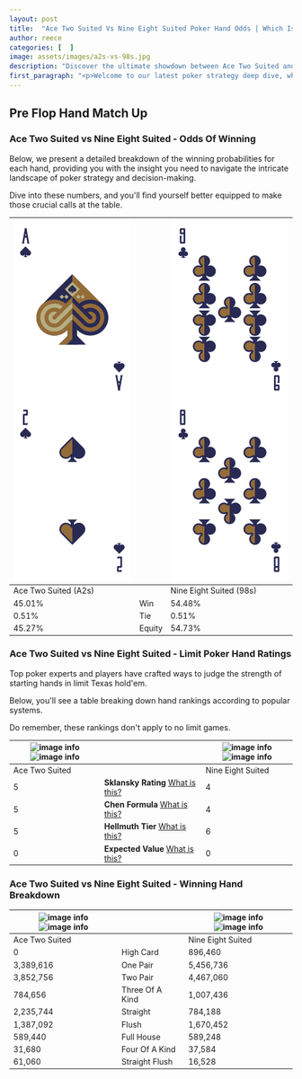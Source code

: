 ```yaml
---
layout: post
title:  "Ace Two Suited Vs Nine Eight Suited Poker Hand Odds | Which Is The Better Hand In Poker? A Complete Guide"
author: reece
categories: [  ]
image: assets/images/a2s-vs-98s.jpg
description: "Discover the ultimate showdown between Ace Two Suited and Nine Eight Suited in poker! Uncover the odds, strategies, and scenarios where one hand triumphs over the other. Get ready to up your poker game with this thrilling analysis."
first_paragraph: "<p>Welcome to our latest poker strategy deep dive, where we're pitting two distinct hands against each other in a high-stakes showdown: Ace Two Suited vs Nine Eight Suited.</p><p>In the dynamic world of poker, every decision counts, and knowing which hand holds the upper hand is key to your success at the table.</p><p>In this article, we'll dissect these two hands, explore the scenarios where one dominates the other, and equip you with the knowledge to make strategic choices that can tip the odds in your favor.</p><p>Get ready to unravel the intriguing dynamics of these poker hands and elevate your game to new heights.</p>"
---
```




[comment]: # (sp0)

## Pre Flop Hand Match Up

<div class="table hand-ratings" markdown="1"> 



### Ace Two Suited vs Nine Eight Suited - Odds Of Winning

Below, we present a detailed breakdown of the winning probabilities for each hand, providing you with the insight you need to navigate the intricate landscape of poker strategy and decision-making. 

Dive into these numbers, and you'll find yourself better equipped to make those crucial calls at the table.


    
| ![image info](assets/images/hand1/a.png) ![image info](assets/images/hand1/2.png) |  | ![image info](assets/images/hand2/9.png) ![image info](assets/images/hand2/8.png) |
| -------- | -------- | -------- |
| Ace Two Suited (A2s) |  | Nine Eight Suited (98s) |
| 45.01% | Win | 54.48% |
| 0.51% | Tie | 0.51% |
| 45.27% | Equity | 54.73% |




[comment]: # (sp1)



### Ace Two Suited vs Nine Eight Suited - Limit Poker Hand Ratings

Top poker experts and players have crafted ways to judge the strength of starting hands in limit Texas hold'em. 

Below, you'll see a table breaking down hand rankings according to popular systems. 

Do remember, these rankings don't apply to no limit games.


    
| ![image info](https://www.riverpairs.com/assets/images/hand1/a.png) ![image info](https://www.riverpairs.com/assets/images/hand1/2.png) |  | ![image info](https://www.riverpairs.com/assets/images/hand2/9.png) ![image info](https://www.riverpairs.com/assets/images/hand2/8.png) |
| -------- | -------- | -------- |
| Ace Two Suited |  | Nine Eight Suited |
| 5 | **Sklansky Rating** [What is this?](/sklansky-rating-explained) | 4 |
| 5 | **Chen Formula** [What is this?](/chen-formula-explained) | 4 |
| 5 | **Hellmuth Tier** [What is this?](/Hellmuth-tier-explained) | 6 |
| 0 | **Expected Value** [What is this?](/expected-value-explained) | 0 |




[comment]: # (sp2)



### Ace Two Suited vs Nine Eight Suited - Winning Hand Breakdown


    
| ![image info](https://www.riverpairs.com/assets/images/hand1/a.png) ![image info](https://www.riverpairs.com/assets/images/hand1/2.png) |  | ![image info](https://www.riverpairs.com/assets/images/hand2/9.png) ![image info](https://www.riverpairs.com/assets/images/hand2/8.png) |
| -------- | -------- | -------- |
| Ace Two Suited |  | Nine Eight Suited |
| 0 | High Card | 896,460 |
| 3,389,616 | One Pair | 5,456,736 |
| 3,852,756 | Two Pair | 4,467,060 |
| 784,656 | Three Of A Kind | 1,007,436 |
| 2,235,744 | Straight | 784,188 |
| 1,387,092 | Flush | 1,670,452 |
| 589,440 | Full House | 589,248 |
| 31,680 | Four Of A Kind | 37,584 |
| 61,060 | Straight Flush | 16,528 |




[comment]: # (sp3)



</div>

[comment]: # (sp4)



[comment]: # (sp5)

